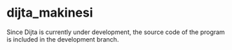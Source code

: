 # dijta_makinesi
Since Dijta is currently under development, the source code of the program is included in the development branch.
